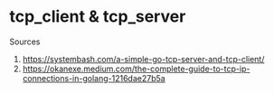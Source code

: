# tcp_client & tcp_server
Sources
1. https://systembash.com/a-simple-go-tcp-server-and-tcp-client/
2. https://okanexe.medium.com/the-complete-guide-to-tcp-ip-connections-in-golang-1216dae27b5a